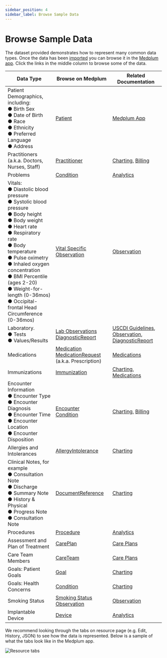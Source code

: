 ```yaml
---
sidebar_position: 4
sidebar_label: Browse Sample Data
---
```


# Browse Sample Data

The dataset provided demonstrates how to represent many common data types. Once the data has been [imported](/docs/tutorials/importing-sample-data.md) you can browse it in the [Medplum app](/docs/app). Click the links in the middle column to browse some of the data.

| Data Type                                                                                                                                                                                                                                                                                                                                                                                   | Browse on Medplum                                                                                                                                                                                                                                                                                                                                       | Related Documentation                                                                                                                                                                        |
| ------------------------------------------------------------------------------------------------------------------------------------------------------------------------------------------------------------------------------------------------------------------------------------------------------------------------------------------------------------------------------------------- | ------------------------------------------------------------------------------------------------------------------------------------------------------------------------------------------------------------------------------------------------------------------------------------------------------------------------------------------------------- | -------------------------------------------------------------------------------------------------------------------------------------------------------------------------------------------- |
| Patient Demographics, including: <br /> ● Birth Sex <br /> ● Date of Birth <br /> ● Race <br /> ● Ethnicity <br /> ● Preferred Language <br /> ● Address                                                                                                                                                                                                                                    | [Patient](https://app.medplum.com/Patient?_count=20&_fields=_lastUpdated,name,birthDate,gender,telecom,address&_offset=0&_sort=-_lastUpdated)                                                                                                                                                                                                           | [Medplum App](/docs/app)                                                                                                                                                                     |
| Practitioners (a.k.a. Doctors, Nurses, Staff)                                                                                                                                                                                                                                                                                                                                               | [Practitioner](https://app.medplum.com/Practitioner?_count=20&_fields=_lastUpdated,name,telecom,address&_offset=0&_sort=-_lastUpdated)                                                                                                                                                                                                                  | [Charting](/docs/charting), [Billing](/docs/billing)                                                                                                                                         |
| Problems                                                                                                                                                                                                                                                                                                                                                                                    | [Condition](https://app.medplum.com/Condition?_count=20&_fields=_lastUpdated,subject,code,clinicalStatus&_offset=0&_sort=-_lastUpdated)                                                                                                                                                                                                                 | [Analytics](/docs/analytics)                                                                                                                                                                 |
| Vitals: <br /> ● Diastolic blood pressure <br /> ● Systolic blood pressure <br /> ● Body height <br /> ● Body weight <br /> ● Heart rate <br /> ● Respiratory rate <br /> ● Body temperature <br /> ● Pulse oximetry <br /> ● Inhaled oxygen concentration <br /> ● BMI Percentile (ages 2-20) <br /> ● Weight-for-length (0-36mos) <br /> ● Occipital-frontal Head Circumference (0-36mos) | [Vital Specific Observation](https://app.medplum.com/Observation?_count=20&_fields=_lastUpdated,subject,code,category,status,effective[x],issued&_offset=0&_sort=-_lastUpdated&category:contains=Vital-Signs)                                                                                                                                           | [Observation](/docs/api/fhir/resources/observation)                                                                                                                                          |
| Laboratory. <br /> ● Tests <br /> ● Values/Results                                                                                                                                                                                                                                                                                                                                          | [Lab Observations](https://app.medplum.com/Observation?_count=20&_fields=_lastUpdated,subject,code,category,status,effective[x],issued&_offset=0&_sort=-_lastUpdated&category:contains=Laboratory) <br /> [DiagnosticReport](https://app.medplum.com/DiagnosticReport?_count=20&_fields=_lastUpdated,subject,code,status&_offset=0&_sort=-_lastUpdated) | [USCDI Guidelines](/docs/fhir-datastore/understanding-uscdi-dataclasses), [Observation](/docs/api/fhir/resources/observation), [DiagnosticReport](/docs/api/fhir/resources/diagnosticreport) |
| Medications                                                                                                                                                                                                                                                                                                                                                                                 | [Medication](https://app.medplum.com/Medication?_count=20&_fields=id,code,status&_offset=0&_sort=-_lastUpdated) <br /> [MedicationRequest](https://app.medplum.com/MedicationRequest?_count=20&_fields=_lastUpdated,subject,authoredOn,requester,medication[x],reasonReference,intent,reported[x]&_offset=0&_sort=-_lastUpdated) (a.k.a. Prescription)  | [Medications](/docs/medications)                                                                                                                                                             |
| Immunizations                                                                                                                                                                                                                                                                                                                                                                               | [Immunization](https://app.medplum.com/Immunization?_count=20&_fields=_lastUpdated,patient,vaccineCode,encounter,occurrence[x],primarySource,location&_offset=0&_sort=-_lastUpdated)                                                                                                                                                                    | [Charting](/docs/charting), [Medications](/docs/medications)                                                                                                                                 |
| Encounter Information <br /> ● Encounter Type <br /> ● Encounter Diagnosis <br /> ● Encounter Time <br /> ● Encounter Location <br /> ● Encounter Disposition                                                                                                                                                                                                                               | [Encounter](https://app.medplum.com/Encounter?_count=20&_fields=_lastUpdated,subject,type,period,status&_offset=0&_sort=-_lastUpdated) <br /> [Condition](https://app.medplum.com/Condition?_count=20&_fields=_lastUpdated,subject,code,clinicalStatus&_offset=0&_sort=-_lastUpdated)                                                                   | [Charting](/docs/charting), [Billing](/docs/billing)                                                                                                                                         |
| Allergies and Intolerances                                                                                                                                                                                                                                                                                                                                                                  | [AllergyIntolerance](https://app.medplum.com/AllergyIntolerance?_count=20&_fields=_lastUpdated,patient,clinicalStatus,verificationStatus,type,category,code,recordedDate&_offset=0&_sort=-_lastUpdated)                                                                                                                                                 | [Charting](/docs/charting)                                                                                                                                                                   |
| Clinical Notes, for example <br /> ● Consultation Note <br /> ● Discharge <br /> ● Summary Note <br /> ● History & Physical <br /> ● Progress Note <br /> ● Consultation Note                                                                                                                                                                                                               | [DocumentReference](https://app.medplum.com/DocumentReference?_count=20&_fields=_lastUpdated,subject,type,date,author,custodian&_offset=0&_sort=-_lastUpdated)                                                                                                                                                                                          | [Charting](/docs/charting)                                                                                                                                                                   |
| Procedures                                                                                                                                                                                                                                                                                                                                                                                  | [Procedure](https://app.medplum.com/Procedure?_count=20&_fields=_lastUpdated,status,code,subject,performed[x]&_offset=0&_sort=-_lastUpdated)                                                                                                                                                                                                            | [Analytics](/docs/analytics)                                                                                                                                                                 |
| Assessment and Plan of Treatment                                                                                                                                                                                                                                                                                                                                                            | [CarePlan](https://app.medplum.com/CarePlan?_count=20&_fields=_lastUpdated,status,intent,category,subject,period&_offset=0&_sort=-_lastUpdated)                                                                                                                                                                                                         | [Care Plans](/docs/careplans)                                                                                                                                                                |
| Care Team Members                                                                                                                                                                                                                                                                                                                                                                           | [CareTeam](https://app.medplum.com/CareTeam?_count=20&_fields=_lastUpdated,subject,encounter,period,reasonCode,managingOrganization&_offset=0&_sort=-_lastUpdated)                                                                                                                                                                                      | [Care Plans](/docs/careplans)                                                                                                                                                                |
| Goals: Patient Goals                                                                                                                                                                                                                                                                                                                                                                        | [Goal](https://app.medplum.com/Goal?_count=20&_fields=_lastUpdated,subject,description,lifecycleStatus&_offset=0&_sort=-_lastUpdated)                                                                                                                                                                                                                   | [Charting](/docs/charting)                                                                                                                                                                   |
| Goals: Health Concerns                                                                                                                                                                                                                                                                                                                                                                      | [Condition](https://app.medplum.com/Condition?_count=20&_fields=_lastUpdated,subject,code,clinicalStatus&_offset=0&_sort=-_lastUpdated)                                                                                                                                                                                                                 | [Charting](/docs/charting)                                                                                                                                                                   |
| Smoking Status                                                                                                                                                                                                                                                                                                                                                                              | [Smoking Status Observation](https://app.medplum.com/Observation?_count=20&_fields=_lastUpdated,subject,code,category,status,effective[x],issued&_offset=0&_sort=-_lastUpdated&code:contains=tobacco)                                                                                                                                                   | [Observation](/docs/api/fhir/resources/observation)                                                                                                                                          |
| Implantable Device                                                                                                                                                                                                                                                                                                                                                                          | [Device](https://app.medplum.com/Device?_count=20&_fields=_lastUpdated,manufacturer,deviceName,patient&_offset=0&_sort=-_lastUpdated)                                                                                                                                                                                                                   | [Analytics](/docs/analytics)                                                                                                                                                                 |

We recommend looking through the tabs on resource page (e.g. Edit, History, JSON) to see how the data is represented. Below is a sample of what the tabs look like in the Medplum app.

![Resource tabs](/img/tutorials/resource-tabs.png)
